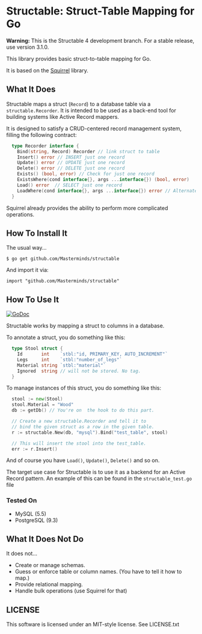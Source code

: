 # Structable: Struct-Table Mapping for Go

**Warning:** This is the Structable 4 development branch. For a stable
release, use version 3.1.0.

This library provides basic struct-to-table mapping for Go.

It is based on the [Squirrel](https://github.com/Masterminds/squirrel) library.

## What It Does

Structable maps a struct (`Record`) to a database table via a
`structable.Recorder`. It is intended to be used as a back-end tool for
building systems like Active Record mappers.

It is designed to satisfy a CRUD-centered record management system,
filling the following contract:

```go
  type Recorder interface {
    Bind(string, Record) Recorder // link struct to table
    Insert() error // INSERT just one record
    Update() error // UPDATE just one record
    Delete() error // DELETE just one record
    Exists() (bool, error) // Check for just one record
    ExistsWhere(cond interface{}, args ...interface{}) (bool, error)
    Load() error  // SELECT just one record
    LoadWhere(cond interface{}, args ...interface{}) error // Alternate Load()
  }
```

Squirrel already provides the ability to perform more complicated
operations.

## How To Install It

The usual way...

```
$ go get github.com/Masterminds/structable
```

And import it via:

```
import "github.com/Masterminds/structable"
```

## How To Use It

[![GoDoc](https://godoc.org/github.com/Masterminds/structable?status.png)](https://godoc.org/github.com/Masterminds/structable)

Structable works by mapping a struct to columns in a database.

To annotate a struct, you do something like this:

```go
  type Stool struct {
    Id		 int	`stbl:"id, PRIMARY_KEY, AUTO_INCREMENT"`
    Legs	 int    `stbl:"number_of_legs"`
    Material string `stbl:"material"`
    Ignored  string // will not be stored. No tag.
  }
```

To manage instances of this struct, you do something like this:

```go
  stool := new(Stool)
  stool.Material = "Wood"
  db := getDb() // You're on  the hook to do this part.

  // Create a new structable.Recorder and tell it to
  // bind the given struct as a row in the given table.
  r := structable.New(db, "mysql").Bind("test_table", stool)

  // This will insert the stool into the test_table.
  err := r.Insert()
```

And of course you have `Load()`, `Update()`, `Delete()` and so on.

The target use case for Structable is to use it as a backend for an
Active Record pattern. An example of this can be found in the
`structable_test.go` file

### Tested On

- MySQL (5.5)
- PostgreSQL (9.3)

## What It Does Not Do

It does not...

* Create or manage schemas.
* Guess or enforce table or column names. (You have to tell it how to
  map.)
* Provide relational mapping.
* Handle bulk operations (use Squirrel for that)

## LICENSE

This software is licensed under an MIT-style license. See LICENSE.txt
